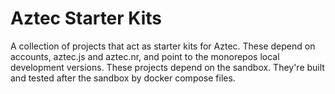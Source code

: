 # Aztec Starter Kits

A collection of projects that act as starter kits for Aztec.
These depend on accounts, aztec.js and aztec.nr, and point to the monorepos local development versions.
These projects depend on the sandbox. They're built and tested after the sandbox by docker compose files.
